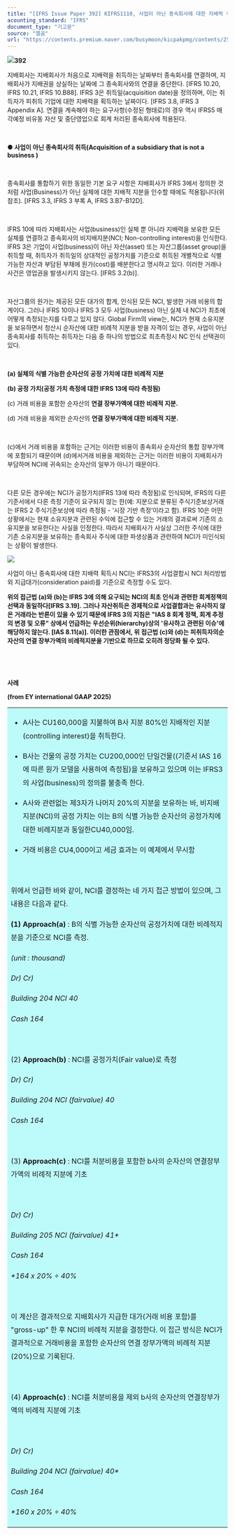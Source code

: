 ```yaml
---
title: "[IFRS Issue Paper 392] KIFRS1110, 사업이 아닌 종속회사에 대한 지배력 취득시 NCI측정방법"
acounting_standard: "IFRS"
document_type: "기고문"
source: "엘곰"
url: "https://contents.premium.naver.com/busymoon/kicpakpmg/contents/250221173257369ks"
---
```

![](https://n2.news.naver.com/l.gif?type=content)**392**

지배회사는 지배회사가 처음으로 지배력을 취득하는 날짜부터 종속회사를 연결하며, 지배회사가 지배권을 상실하는 날짜에 그 종속회사와의 연결을 중단한다. \[IFRS 10.20, IFRS 10.21, IFRS 10.B88\]. IFRS 3은 취득일(acquisition date)을 정의하며, 이는 취득자가 피취득 기업에 대한 지배력을 획득하는 날짜이다. \[IFRS 3.8, IFRS 3 Appendix A\]. 연결을 계속해야 하는 요구사항(수정된 형태로)의 경우 역시 IFRS5 매각예정 비유동 자산 및 중단영업으로 회계 처리된 종속회사에 적용된다.

**​**

**● 사업이 아닌 종속회사의 취득(Acquisition of a subsidiary that is not a business )**

​

종속회사를 통합하기 위한 동일한 기본 요구 사항은 지배회사가 IFRS 3에서 정의한 것처럼 사업(Business)가 아닌 실체에 대한 지배적 지분을 인수할 때에도 적용됩니다(위 참조). \[IFRS 3.3, IFRS 3 부록 A, IFRS 3.B7-B12D\].

​

IFRS 10에 따라 지배회사는 사업(business)인 실체 뿐 아니라 지배력을 보유한 모든 실체를 연결하고 종속회사의 비지배지분(NCI; Non-controlling interest)을 인식한다. IFRS 3은 기업이 사업(business)이 아닌 자산(asset) 또는 자산그룹(asset group)을 취득할 때, 취득자가 취득일의 상대적인 공정가치를 기준으로 취득된 개별적으로 식별 가능한 자산과 부담된 부채에 원가(cost)를 배분한다고 명시하고 있다. 이러한 거래나 사건은 영업권을 발생시키지 않는다. \[IFRS 3.2(b)\].

​

자산그룹의 원가는 제공된 모든 대가의 합계, 인식된 모든 NCI, 발생한 거래 비용의 합계이다. 그러나 IFRS 10이나 IFRS 3 모두 사업(business) 아닌 실체 내 NCI가 최초에 어떻게 측정되는지를 다루고 있지 않다. Global Firm의 view는, NCI가 현재 소유지분을 보유하면서 청산시 순자산에 대한 비례적 지분을 받을 자격이 있는 경우, 사업이 아닌 종속회사를 취득하는 취득자는 다음 중 하나의 방법으로 최초측정시 NC 인식 선택권이 있다.

​

**(a) 실체의 식별 가능한 순자산의 공정 가치에 대한 비례적 지분**

**(b) 공정 가치(공정 가치 측정에 대한 IFRS 13에 따라 측정됨)**

(c) 거래 비용을 포함한 순자산의 **연결 장부가액에 대한 비례적 지분.**

(d) 거래 비용을 제외한 순자산의 **연결 장부가액에 대한 비례적 지분.**

​

(c)에서 거래 비용을 포함하는 근거는 이러한 비용이 종속회사 순자산의 통합 장부가액에 포함되기 때문이며 (d)에서거래 비용을 제외하는 근거는 이러한 비용이 지배회사가 부담하며 NCI에 귀속되는 순자산의 일부가 아니기 때문이다.

​

다른 모든 경우에는 NCI가 공정가치(IFRS 13에 따라 측정됨)로 인식되며, IFRS의 다른 기준서에서 다른 측정 기준이 요구되지 않는 한(예: 지분으로 분류된 주식기준보상거래는 IFRS 2 주식기준보상에 따라 측정됨 - ‘시장 기반 측정’이라고 함). IFRS 10은 어떤 상황에서는 현재 소유지분과 관련된 수익에 접근할 수 있는 거래의 결과로써 기존의 소유지분을 보유한다는 사실을 인정한다. 따라서 지배회사가 사실상 그러한 주식에 대한 기존 소유지분을 보유하는 종속회사 주식에 대한 파생상품과 관련하여 NCI가 미인식되는 상황이 발생한다.

![](https://scs-phinf.pstatic.net/MjAyNTAyMjFfMTky/MDAxNzQwMTI2NTkzNjI0.v9h2on4wVsPhTpRRvs0JBHs5rmK2EM9vEwN0s3IDK3wg.Jh4N2UTYel7zHiF99PUUNQlJmtcZXv4QjI-AO5t5EKog.PNG/image.png?type=w800)

사업이 아닌 종속회사에 대한 지배력 획득시 NCI는 IFRS3의 사업결합시 NCI 처리방법 외 지급대가(consideration paid)를 기준으로 측정할 수도 있다.

**위의 접근법 (a)와 (b)는 IFRS 3에 의해 요구되는 NCI의 최초 인식과 관련한 회계정책의 선택과 동일하다\[IFRS 3.19\]. 그러나 자산취득은 경제적으로 사업결합과는 유사하지 않은 거래라는 반론이 있을 수 있기 때문에 IFRS 3의 지침은 "IAS 8 회계 정책, 회계 추정의 변경 및 오류" 상에서 언급하는 우선순위(hierarchy)상의 '유사하고 관련된 이슈'에 해당하지 않는다. \[IAS 8.11(a)\]. 이러한 관점에서, 위 접근법 (c)와 (d)는 피취득자의순자산의 연결 장부가액의 비례적지분을 기반으로 하므로 오히려 정당화 될 수 있다.**

**​**

**​**

**사례**

**(from EY international GAAP 2025)**

<table style=""><tbody><tr><td colspan="3" rowspan="1" style="width: 100.0%; height: 129.0px;  background-color: #bdfbfa;"><div><ul><li><p style="line-height:1.9;"><span style="">A사는 CU160,000을 지불하여 B사 지분 80%인 지배적인 지분(controlling interest)을 취득한다.</span></p></li><li><p style="line-height:1.9;"><span style="">B사는 건물의 공정 가치는 CU200,000인 단일건물((기준서 IAS 16에 따른 원가 모델을 사용하여 측정됨)을 보유하고 있으며 이는 IFRS3의 사업(business)의 정의를 불충족 한다.</span></p></li><li><p style="line-height:1.9;"><span style="">A사와 관련없는 제3자가 나머지 20%의 지분을 보유하는 바, 비지배지분(NCI)의 공정 가치는 이는 B의 식별 가능한 순자산의 공정가치에 대한 비례지분과 동일한CU40,000임.</span></p></li><li><p style="line-height:1.9;"><span style="">거래 비용은 CU4,000이고 세금 효과는 이 예제에서 무시함</span></p></li></ul><p style="line-height:1.9;"><span style="">​</span></p><p style="line-height:1.9;"><span style="">위에서 언급한 바와 같이, NCI를 결정하는 네 가지 접근 방법이 있으며, 그 내용은 다음과 같다.</span></p><p style="line-height:1.9;"><span style=""></span></p><p style="line-height:1.9;"><span style=""><b>(1) Approach(a)</b></span><span style=""> : B의 식별 가능한 순자산의 공정가치에 대한 비례적지분을 기준으로 NCI를 측정.</span></p><p style="line-height:1.9;"><span style=""></span><span style=""><i>(unit : thousand)</i></span></p><p style="line-height:1.9;"><span style=""><i>Dr) Cr)</i></span></p><p style="line-height:1.9;"><span style=""><i>Building 204 NCI 40</i></span></p><p style="line-height:1.9;"><span style=""><i>Cash 164</i></span><span style=""></span></p><p style="line-height:1.9;"><span style="">​</span></p><p style="line-height:1.9;"><span style="">(2) </span><span style=""><b>Approach(b)</b></span><span style=""> : NCI를 공정가치(Fair value)로 측정</span></p><p style="line-height:1.9;"><span style=""><i>Dr) Cr)</i></span></p><p style="line-height:1.9;"><span style=""><i>Building 204 NCI (fairvalue) 40</i></span></p><p style="line-height:1.9;"><span style=""><i>Cash 164</i></span><span style=""></span></p><p style="line-height:1.9;"><span style="">​</span></p><p style="line-height:1.9;"><span style="">(3) </span><span style=""><b>Approach(c)</b></span><span style=""> : NCI를 처분비용을 포함한 b사의 순자산의 연결장부가액의 비례적 지분에 기초</span></p><p style="line-height:1.9;"><span style=""><i>​</i></span></p><p style="line-height:1.9;"><span style=""><i>Dr) Cr)</i></span></p><p style="line-height:1.9;"><span style=""><i>Building 205 NCI (fairvalue) 41*</i></span></p><p style="line-height:1.9;"><span style=""><i>Cash 164</i></span></p><p style="line-height:1.9;"><span style=""><i>*164 x 20% ÷ 40%</i></span><span style=""></span></p><p style="line-height:1.9;"><span style="">​</span></p><p style="line-height:1.9;"><span style="">이 계산은 결과적으로 지배회사가 지급한 대가(거래 비용 포함)를 "gross-up" 한 후 NCI의 비례적 지분을 결정한다. 이 접근 방식은 NCI가 결과적으로 거래비용을 포함한 순자산의 연결 장부가액의 비례적 지분(20%)으로 기록된다.</span></p><p style="line-height:1.9;"><span style="">​</span></p><p style="line-height:1.9;"><span style="">(4) </span><span style=""><b>Approach(c)</b></span><span style=""> : NCI를 처분비용을 제외 b사의 순자산의 연결장부가액의 비례적 지분에 기초</span></p><p style="line-height:1.9;"><span style="">​</span></p><p style="line-height:1.9;"><span style=""><i>Dr) Cr)</i></span></p><p style="line-height:1.9;"><span style=""><i>Building 204 NCI (fairvalue) 40*</i></span></p><p style="line-height:1.9;"><span style=""><i>Cash 164</i></span></p><p style="line-height:1.9;"><span style=""><i>*160 x 20% ÷ 40%</i></span><span style=""></span></p></div></td></tr></tbody></table>